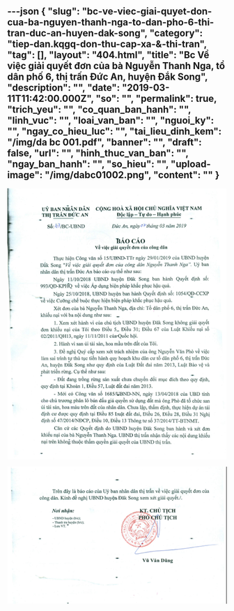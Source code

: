 ---json
{
    "slug": "bc-ve-viec-giai-quyet-don-cua-ba-nguyen-thanh-nga-to-dan-pho-6-thi-tran-duc-an-huyen-dak-song",
    "category": "tiep-dan.kqgq-don-thu-cap-xa-&-thi-tran",
    "tag": [],
    "layout": "404.html",
    "title": "Bc Về việc giải quyết đơn của bà Nguyễn Thanh Nga, tổ dân phố 6, thị trấn Đức An, huyện Đắk Song",
    "description": "",
    "date": "2019-03-11T11:42:00.000Z",
    "so": "",
    "permalink": true,
    "trich_yeu": "",
    "co_quan_ban_hanh": "",
    "linh_vuc": "",
    "loai_van_ban": "",
    "nguoi_ky": "",
    "ngay_co_hieu_luc": "",
    "tai_lieu_dinh_kem": "/img/da bc 001.pdf",
    "banner": "",
    "draft": false,
    "url": "",
    "hinh_thuc_van_ban": "",
    "ngay_ban_hanh": "",
    "so_hieu": "",
    "upload-image": "/img/dabc01002.png",
    "__content__": ""
}
---
<p><img alt="" src="/img/dabc01001.png" /></p>

<p><img alt="" src="/img/dabc01002.png" /></p>